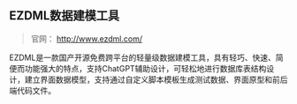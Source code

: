 ## EZDML数据建模工具

> 官网： http://www.ezdml.com/

EZDML是一款国产开源免费跨平台的轻量级数据建模工具，具有轻巧、快速、简便而功能强大的特点，支持ChatGPT辅助设计，可轻松地进行数据库表结构设计，建立界面数据模型，支持通过自定义脚本模板生成测试数据、界面原型和前后端代码文件。